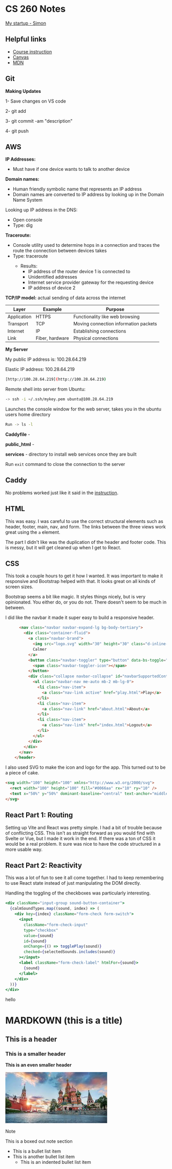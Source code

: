 # CS 260 Notes

[My startup - Simon](https://simon.cs260.click)


## Helpful links

- [Course instruction](https://github.com/webprogramming260)
- [Canvas](https://byu.instructure.com)
- [MDN](https://developer.mozilla.org)

## Git

**Making Updates**

  1- Save changes on VS code

  2- git add <fileName>

  3- git commit -am "description"

  4- git push

## AWS

**IP Addresses:**

  - Must have if one device wants to talk to another device

**Domain names:**
  - Human friendly symbolic name that represents an IP address
  - Domain names are converted to IP address by looking up in the Domain Name System

Looking up IP address in the DNS:
  - Open console
  - Type: dig <domain name>

**Traceroute:**
  - Console utility used to determine hops in a connection and traces the route the connection between devices takes
  - Type: traceroute <domain name>
    - Results:
      - IP address of the router device 1 is connected to
      - Unidentified addresses
      - Internet service provider gateway for the requesting device
      - IP address of device 2

**TCP/IP model:** actual sending of data across the internet

| Layer       | Example         | Purpose                               |
| ----------- | --------------- | ------------------------------------- |
| Application | HTTPS           | Functionality like web browsing       |
| Transport   | TCP             | Moving connection information packets |
| Internet    | IP              | Establishing connections              |
| Link        | Fiber, hardware | Physical connections                  |


**My Server**

My public IP address is: 100.28.64.219

Elastic IP address: 100.28.64.219
```sh
[http://100.28.64.219](http://100.28.64.219)
```
Remote shell into server from Ubuntu:

```sh
-> ssh -i ~/.ssh/mykey.pem ubuntu@100.28.64.219
```

Launches the console window for the web server, takes you in the ubuntu users home directory

```sh
Run -> ls -l
```

**Caddyfile** - 

**public_html** - 

**services** - directory to install web services once they are built

Run `exit` command to close the connection to the server

## Caddy

No problems worked just like it said in the [instruction](https://github.com/webprogramming260/.github/blob/main/profile/webServers/https/https.md).

## HTML

This was easy. I was careful to use the correct structural elements such as header, footer, main, nav, and form. The links between the three views work great using the `a` element.

The part I didn't like was the duplication of the header and footer code. This is messy, but it will get cleaned up when I get to React.

## CSS

This took a couple hours to get it how I wanted. It was important to make it responsive and Bootstrap helped with that. It looks great on all kinds of screen sizes.

Bootstrap seems a bit like magic. It styles things nicely, but is very opinionated. You either do, or you do not. There doesn't seem to be much in between.

I did like the navbar it made it super easy to build a responsive header.

```html
      <nav class="navbar navbar-expand-lg bg-body-tertiary">
        <div class="container-fluid">
          <a class="navbar-brand">
            <img src="logo.svg" width="30" height="30" class="d-inline-block align-top" alt="" />
            Calmer
          </a>
          <button class="navbar-toggler" type="button" data-bs-toggle="collapse" data-bs-target="#navbarSupportedContent">
            <span class="navbar-toggler-icon"></span>
          </button>
          <div class="collapse navbar-collapse" id="navbarSupportedContent">
            <ul class="navbar-nav me-auto mb-2 mb-lg-0">
              <li class="nav-item">
                <a class="nav-link active" href="play.html">Play</a>
              </li>
              <li class="nav-item">
                <a class="nav-link" href="about.html">About</a>
              </li>
              <li class="nav-item">
                <a class="nav-link" href="index.html">Logout</a>
              </li>
            </ul>
          </div>
        </div>
      </nav>
    </header>
```

I also used SVG to make the icon and logo for the app. This turned out to be a piece of cake.

```html
<svg width="100" height="100" xmlns="http://www.w3.org/2000/svg">
  <rect width="100" height="100" fill="#0066aa" rx="10" ry="10" />
  <text x="50%" y="50%" dominant-baseline="central" text-anchor="middle" font-size="72" font-family="Arial" fill="white">C</text>
</svg>
```

## React Part 1: Routing

Setting up Vite and React was pretty simple. I had a bit of trouble because of conflicting CSS. This isn't as straight forward as you would find with Svelte or Vue, but I made it work in the end. If there was a ton of CSS it would be a real problem. It sure was nice to have the code structured in a more usable way.

## React Part 2: Reactivity

This was a lot of fun to see it all come together. I had to keep remembering to use React state instead of just manipulating the DOM directly.

Handling the toggling of the checkboxes was particularly interesting.

```jsx
<div className="input-group sound-button-container">
  {calmSoundTypes.map((sound, index) => (
    <div key={index} className="form-check form-switch">
      <input
        className="form-check-input"
        type="checkbox"
        value={sound}
        id={sound}
        onChange={() => togglePlay(sound)}
        checked={selectedSounds.includes(sound)}
      ></input>
      <label className="form-check-label" htmlFor={sound}>
        {sound}
      </label>
    </div>
  ))}
</div>
```
hello


# MARDKOWN (this is a title)

## This is a header

### This is a smaller header

**This is an even smaller header**



![THIS IS AN IMAGE](moscow.jpg)

> [!NOTE]
> This is a boxed out note section


- This is a bullet list item
- This is another bullet list item
  - This is an indented bullet list item
















